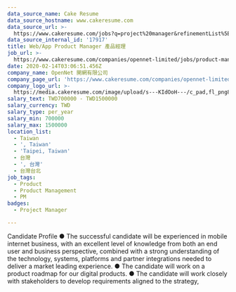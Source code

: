 ```yaml
---
data_source_name: Cake Resume
data_source_hostname: www.cakeresume.com
data_source_url: >-
  https://www.cakeresume.com/jobs?q=project%20manager&refinementList%5Blang_name%5D%5B0%5D=English&refinementList%5Bsalary_type%5D=per_year&range%5Bsalary_range%5D%5Bmin%5D=1000000&page=2
data_source_internal_id: '17917'
title: Web/App Product Manager 產品經理
job_url: >-
  https://www.cakeresume.com/companies/opennet-limited/jobs/product-manager-b3a25b
date: 2020-02-14T03:06:51.456Z
company_name: OpenNet 開網有限公司
company_page_url: 'https://www.cakeresume.com/companies/opennet-limited'
company_logo_url: >-
  https://media.cakeresume.com/image/upload/s---KIdOoH---/c_pad,fl_png8,h_200,w_200/v1574663536/bzaybcelyff1kqaqhhmr.png
salary_text: TWD700000 - TWD1500000
salary_currency: TWD
salary_type: per_year
salary_min: 700000
salary_max: 1500000
location_list:
  - Taiwan
  - ', Taiwan'
  - 'Taipei, Taiwan'
  - 台灣
  - ', 台灣'
  - 台灣台北
job_tags:
  - Product
  - Product Management
  - PM
badges:
  - Project Manager

---
```


Candidate Profile ● The successful candidate will be experienced in mobile internet business, with an excellent level of knowledge from both an end user and business perspective, combined with a strong understanding of the technology, systems, platforms and partner integrations needed to deliver a market leading experience. ● The candidate will work on a product roadmap for our digital products. ● The candidate will work closely with stakeholders to develop requirements aligned to the strategy, 